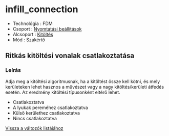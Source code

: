 # infill\_connection

* Technológia : FDM
* Csoport : [Nyomtatási beállítások](../../../konfig/print_settings)
* Alcsoport : [Kitöltés](../../beallitasok/print_settings.md#remplissage) 
* Mód : Szakértő

## Ritkás kitöltési vonalak csatlakoztatása

### Leírás

Adja meg a kitöltési algoritmusnak, ha a kitöltést össze kell kötni, és mely kerületeken lehet hasznos a művészet vagy a nagy kitöltés/kerületi átfedés esetén. Az eredmény kitöltési típusonként eltérő lehet.

* Csatlakoztatva
* A lyukak pereméhez csatlakoztatva
* Külső kerülethez csatlakoztatva
* Nincs csatlakoztatva

[Vissza a változók listájához](../../variable_list)

